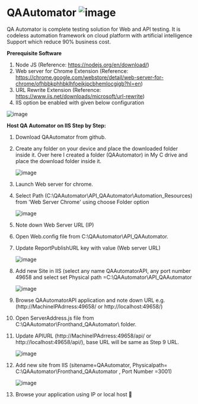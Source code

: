 # QAAutomator                   ![image](https://user-images.githubusercontent.com/26107997/134383169-84c9e7da-c9c8-402d-97dc-3b934b0bedde.png)

QA Automator is complete testing solution for Web and API testing. It is codeless automation framework on cloud platform with artificial intelligence Support which reduce 90% business cost.

**Prerequisite Software**
1.	Node JS
(Reference: https://nodejs.org/en/download/)
2.	Web server for Chrome Extension
(Reference: https://chrome.google.com/webstore/detail/web-server-for-chrome/ofhbbkphhbklhfoeikjpcbhemlocgigb?hl=en)
3.	URL Rewrite Extension
(Reference: https://www.iis.net/downloads/microsoft/url-rewrite)
4.	IIS option be enabled with given below configuration

  ![image](https://user-images.githubusercontent.com/26107997/134213875-ce6640fe-6907-4fd5-aefd-b0a7bbaed41e.png)

**Host QA Automator on IIS Step by Step:**

1.	Download QAAutomator from github.
2.	Create any folder on your device and place the downloaded folder inside it. Over here I created a folder (QAAutomator) in My C drive and place the download folder inside it.

    ![image](https://user-images.githubusercontent.com/26107997/134376908-c77b0431-d6df-450c-ad43-5951b18ca96a.png)

3.	Launch Web server for chrome.
4.	Select Path (C:\QAAutomator\API_QAAutomator\Automation_Resources) from 'Web Server Chrome' using choose Folder option

    ![image](https://user-images.githubusercontent.com/26107997/134378498-c2797655-6d3a-4dfb-a92c-1ccd6f539e09.png)

5.	Note down Web Server URL (IP)
6.	Open Web.config file from C:\QAAutomator\API_QAAutomator\.
7.	Update ReportPublishURL key with value (Web server URL)

    ![image](https://user-images.githubusercontent.com/26107997/134378990-edd26fef-ea23-495b-8cc8-10cc50507634.png)

8.	Add new Site in IIS (select any name QAAutomatorAPI, any port number 49658 and select set Physical path =C:\QAAutomator\API_QAAutomator

    ![image](https://user-images.githubusercontent.com/26107997/134380011-4a01d156-ce54-4d71-b1f7-fde8bb6f03d2.png)

9.	Browse QAAutomatorAPI application and note down URL e.g. (http://MachineIPAdrress:49658/ or http://localhost:49658/)
10.	Open ServerAddress.js file from C:\QAAutomator\Fronthand_QAAutomator\ folder.
11.	Update APIURL (http://MachineIPAdrress:49658/api/ or http://localhost:49658/api/), base URL will be same as Step 9 URL.

      ![image](https://user-images.githubusercontent.com/26107997/134380929-8b187120-8415-4ed9-8550-566642ea23ca.png)

13.	Add new site from IIS (sitename=QAAutomator, Physicalpath= C:\QAAutomator\Fronthand_QAAutomator , Port Number =3001)
    
    ![image](https://user-images.githubusercontent.com/26107997/134381965-fb292614-0ad1-45e0-8a97-d6329782da10.png)

13.	Browse your application using IP or local host 


